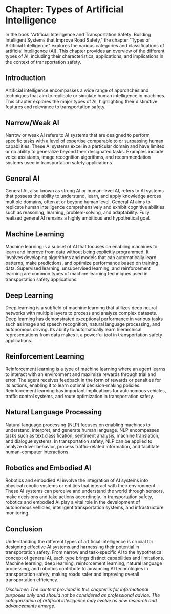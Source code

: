 Chapter: Types of Artificial Intelligence
=========================================

In the book "Artificial Intelligence and Transportation Safety: Building Intelligent Systems that Improve Road Safety," the chapter "Types of Artificial Intelligence" explores the various categories and classifications of artificial intelligence (AI). This chapter provides an overview of the different types of AI, including their characteristics, applications, and implications in the context of transportation safety.

Introduction
------------

Artificial intelligence encompasses a wide range of approaches and techniques that aim to replicate or simulate human intelligence in machines. This chapter explores the major types of AI, highlighting their distinctive features and relevance to transportation safety.

Narrow/Weak AI
--------------

Narrow or weak AI refers to AI systems that are designed to perform specific tasks with a level of expertise comparable to or surpassing human capabilities. These AI systems excel in a particular domain and have limited or no ability to generalize beyond their designated tasks. Examples include voice assistants, image recognition algorithms, and recommendation systems used in transportation safety applications.

General AI
----------

General AI, also known as strong AI or human-level AI, refers to AI systems that possess the ability to understand, learn, and apply knowledge across multiple domains, often at or beyond human level. General AI aims to replicate human intelligence comprehensively and exhibit cognitive abilities such as reasoning, learning, problem-solving, and adaptability. Fully realized general AI remains a highly ambitious and hypothetical goal.

Machine Learning
----------------

Machine learning is a subset of AI that focuses on enabling machines to learn and improve from data without being explicitly programmed. It involves developing algorithms and models that can automatically learn patterns, make predictions, and optimize performance based on training data. Supervised learning, unsupervised learning, and reinforcement learning are common types of machine learning techniques used in transportation safety applications.

Deep Learning
-------------

Deep learning is a subfield of machine learning that utilizes deep neural networks with multiple layers to process and analyze complex datasets. Deep learning has demonstrated exceptional performance in various tasks such as image and speech recognition, natural language processing, and autonomous driving. Its ability to automatically learn hierarchical representations from data makes it a powerful tool in transportation safety applications.

Reinforcement Learning
----------------------

Reinforcement learning is a type of machine learning where an agent learns to interact with an environment and maximize rewards through trial and error. The agent receives feedback in the form of rewards or penalties for its actions, enabling it to learn optimal decision-making policies. Reinforcement learning has important implications for autonomous vehicles, traffic control systems, and route optimization in transportation safety.

Natural Language Processing
---------------------------

Natural language processing (NLP) focuses on enabling machines to understand, interpret, and generate human language. NLP encompasses tasks such as text classification, sentiment analysis, machine translation, and dialogue systems. In transportation safety, NLP can be applied to analyze driver behavior, process traffic-related information, and facilitate human-computer interactions.

Robotics and Embodied AI
------------------------

Robotics and embodied AI involve the integration of AI systems into physical robotic systems or entities that interact with their environment. These AI systems can perceive and understand the world through sensors, make decisions and take actions accordingly. In transportation safety, robotics and embodied AI play a vital role in the development of autonomous vehicles, intelligent transportation systems, and infrastructure monitoring.

Conclusion
----------

Understanding the different types of artificial intelligence is crucial for designing effective AI systems and harnessing their potential in transportation safety. From narrow and task-specific AI to the hypothetical concept of general AI, each type brings distinct capabilities and limitations. Machine learning, deep learning, reinforcement learning, natural language processing, and robotics contribute to advancing AI technologies in transportation safety, making roads safer and improving overall transportation efficiency.

*Disclaimer: The content provided in this chapter is for informational purposes only and should not be considered as professional advice. The categorization of artificial intelligence may evolve as new research and advancements emerge.*
